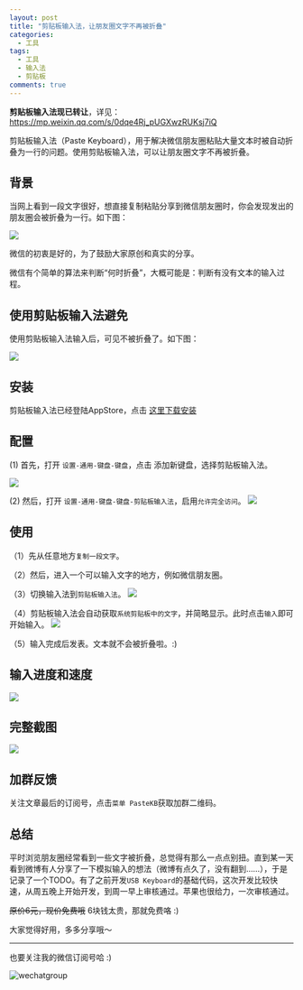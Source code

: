```yaml
---
layout: post
title: "剪贴板输入法，让朋友圈文字不再被折叠"
categories:
  - 工具
tags:
  - 工具
  - 输入法
  - 剪贴板
comments: true
---
```


**剪贴板输入法现已转让**，详见：<https://mp.weixin.qq.com/s/0dqe4Rj_pUGXwzRUKsj7iQ>

剪贴板输入法（Paste Keyboard），用于解决微信朋友圈粘贴大量文本时被自动折叠为一行的问题。使用剪贴板输入法，可以让朋友圈文字不再被折叠。

<!-- more -->

## 背景

当网上看到一段文字很好，想直接复制粘贴分享到微信朋友圈时，你会发现发出的朋友圈会被折叠为一行。如下图：

![](/media/15583135121912.jpg)

微信的初衷是好的，为了鼓励大家原创和真实的分享。

微信有个简单的算法来判断“何时折叠”，大概可能是：判断有没有文本的输入过程。


## 使用剪贴板输入法避免

使用剪贴板输入法输入后，可见不被折叠了。如下图：

![](/media/15583137647734.jpg)



## 安装

剪贴板输入法已经登陆AppStore，点击 [这里下载安装](https://itunes.apple.com/cn/app/id1463618135)


## 配置

(1) 首先，打开 `设置-通用-键盘-键盘`，点击 添加新键盘，选择剪贴板输入法。

![](/media/15583141966690.jpg)


(2) 然后，打开 `设置-通用-键盘-键盘-剪贴板输入法`，启用`允许完全访问`。
![](/media/15583142336541.jpg)


## 使用

（1）先从任意地方`复制一段文字`。

（2）然后，进入一个可以输入文字的地方，例如微信朋友圈。

（3）切换输入法到`剪贴板输入法`。
![](/media/15583147714698.jpg)

（4）剪贴板输入法会自动获取`系统剪贴板中的文字`，并简略显示。此时点击`输入`即可开始输入。
![](/media/15583149056002.jpg)

（5）输入完成后发表。文本就不会被折叠啦。:)


## 输入进度和速度

![](/media/15583150167015.jpg)


## 完整截图

![](/media/15583149389435.jpg)

## 加群反馈

关注文章最后的订阅号，点击`菜单 PasteKB`获取加群二维码。

## 总结

平时浏览朋友圈经常看到一些文字被折叠，总觉得有那么一点点别扭。直到某一天看到微博有人分享了一下模拟输入的想法（微博有点久了，没有翻到……），于是记录了一个TODO。有了之前开发`USB Keyboard`的基础代码，这次开发比较快速，从周五晚上开始开发，到周一早上审核通过。苹果也很给力，一次审核通过。

~~原价6元，现价免费哦~~ 6块钱太贵，那就免费咯 :)

大家觉得好用，多多分享哦～

---


也要关注我的微信订阅号哈 :)

![wechatgroup](/images/fun.png)





